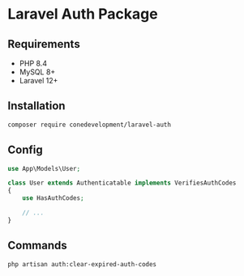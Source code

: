 # Laravel Auth Package

## Requirements

- PHP 8.4
- MySQL 8+
- Laravel 12+

## Installation

```sh
composer require conedevelopment/laravel-auth
```

## Config

```php
use App\Models\User;

class User extends Authenticatable implements VerifiesAuthCodes
{
    use HasAuthCodes;

    // ...
}
```

## Commands

```sh
php artisan auth:clear-expired-auth-codes
```
